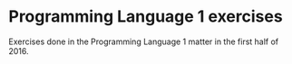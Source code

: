 # Programming Language 1 exercises
Exercises done in the Programming Language 1 matter in the first half of 2016.

